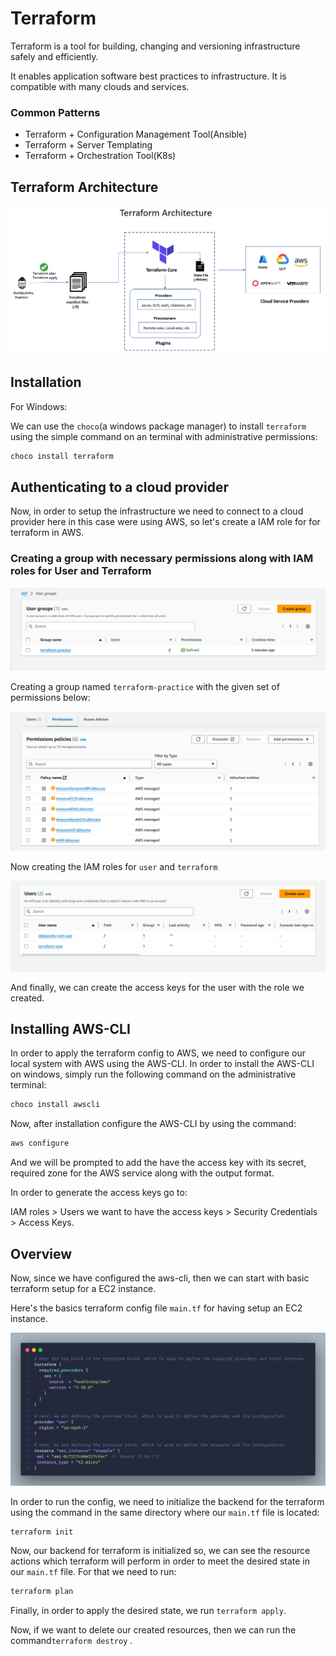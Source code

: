 # Terraform

Terraform is a tool for building, changing and versioning infrastructure safely and efficiently.

It enables application software best practices to infrastructure. It is compatible with many clouds and services.

### Common Patterns

- Terraform + Configuration Management Tool(Ansible)
- Terraform + Server Templating
- Terraform + Orchestration Tool(K8s)

## Terraform Architecture

![terraform-architecture-diagram.png](./.img/terraform-architecture-diagram.png)

## Installation

For Windows:

We can use the `choco`(a windows package manager) to install `terraform` using the simple command on an terminal with administrative permissions:

```bash
choco install terraform
```

## Authenticating to a cloud provider

Now, in order to setup the infrastructure we need to connect to a cloud provider here in this case were using AWS, so let's create a IAM role for for terraform in AWS.

### Creating a group with necessary permissions along with IAM roles for User and Terraform

![Pasted image 20240108124328.png](./.img/Pasted%20image%2020240108124328.png)

Creating a group named `terraform-practice` with the given set of permissions below:

![Pasted image 20240108124352.png](./.img/Pasted%20image%2020240108124352.png)

Now creating the IAM roles for `user` and `terraform`

![Pasted image 20240108124509.png](./.img/Pasted%20image%2020240108124509.png)

And finally, we can create the access keys for the user with the role we created.

## Installing AWS-CLI

In order to apply the terraform config to AWS, we need to configure our local system with AWS using the AWS-CLI. In order to install the AWS-CLI on windows, simply run the following command on the administrative terminal:

```bash
choco install awscli
```

Now, after installation configure the AWS-CLI by using the command:

```bash
aws configure
```

And we will be prompted to add the have the access key with its secret, required zone for the AWS service along with the output format.

In order to generate the access keys go to:

IAM roles > Users we want to have the access keys > Security Credentials > Access Keys.

## Overview

Now, since we have configured the aws-cli, then we can start with basic terraform setup for a EC2 instance.

Here's the basics terraform config file `main.tf` for having setup an EC2 instance.

![basics.png](./.img/basics.png)

In order to run the config, we need to initialize the backend for the terraform using the command in the same directory where our `main.tf` file is located:

```bash
terraform init
```

Now, our backend for terraform is initialized so, we can see the resource actions which terraform will perform in order to meet the desired state in our `main.tf` file. For that we need to run:

```bash
terraform plan
```

Finally, in order to apply the desired state, we run `terraform apply`.

Now, if we want to delete our created resources, then we can run the command`terraform destroy` .
